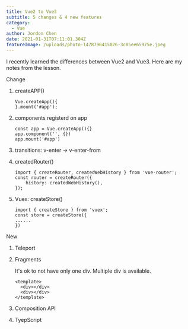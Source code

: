 ```yaml
---
title: Vue2 to Vue3
subtitle: 5 changes & 4 new features
category:
  - Vue
author: Jordon Chen
date: 2021-01-31T07:11:01.304Z
featureImage: /uploads/photo-1478796415026-3c85ee65975e.jpeg
---
```

I recently learned the differences between Vue2 and Vue3.  Here are my notes from the lesson.

Change

1. createAPP()

   ```
   Vue.createApp(){
   }.mount('#app');
   ```
2. components registerd on app

   ```
   const app = Vue.createApp(){}
   app.component('', {})
   app.mount('#app')
   ```
3. transitions: v-enter -> v-enter-from
4. createdRouter()

   ```
   import { createRouter, createdWebHistory } from 'vue-router';
   const router = createRouter({
       history: createdWebHistory(),
   });
   ```
5. Vuex: createStore()

   ```
   import { createStore } from 'vuex';
   const store = createStore({
   ......
   })
   ```

New

1. Teleport
2. Fragments

   It's ok to not have only one div. Multiple div is available.

   ```
   <template>
     <div></div>
     <div></div>
   </template>
   ```
3. Composition API
4. TyepScript